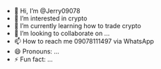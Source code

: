 - 👋 Hi, I’m @Jerry09078
- 👀 I’m interested in crypto 
- 🌱 I’m currently learning how to trade crypto 
- 💞️ I’m looking to collaborate on ...
- 📫 How to reach me 09078111497 via WhatsApp 
- 😄 Pronouns: ...
- ⚡ Fun fact: ...

<!---
Jerry09078/Jerry09078 is a ✨ special ✨ repository because its `README.md` (this file) appears on your GitHub profile.
You can click the Preview link to take a look at your changes.
--->
